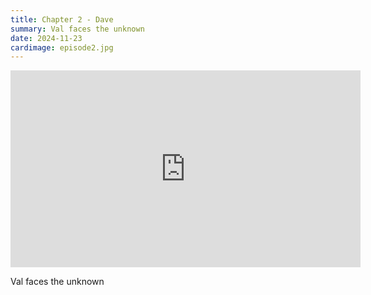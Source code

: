 ```yaml
---
title: Chapter 2 - Dave
summary: Val faces the unknown
date: 2024-11-23
cardimage: episode2.jpg
---
```

<iframe width="560" height="315" src="https://www.youtube.com/embed/2Lck-ymk5ws?si=BgdjhorejAK3wVCW" title="YouTube video player" frameborder="0" allow="accelerometer; autoplay; clipboard-write; encrypted-media; gyroscope; picture-in-picture; web-share" referrerpolicy="strict-origin-when-cross-origin" allowfullscreen></iframe>

Val faces the unknown
